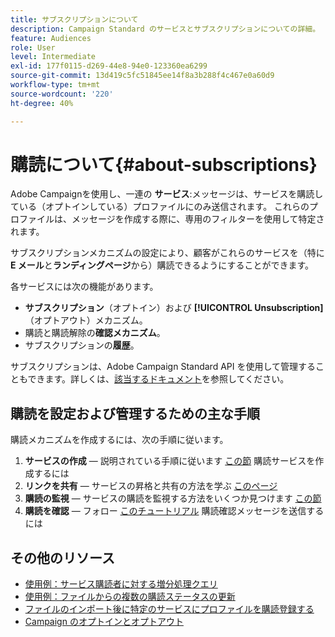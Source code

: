 ```yaml
---
title: サブスクリプションについて
description: Campaign Standard のサービスとサブスクリプションについての詳細。
feature: Audiences
role: User
level: Intermediate
exl-id: 177f0115-d269-44e8-94e0-123360ea6299
source-git-commit: 13d419c5fc51845ee14f8a3b288f4c467e0a60d9
workflow-type: tm+mt
source-wordcount: '220'
ht-degree: 40%

---
```


# 購読について{#about-subscriptions}

Adobe Campaignを使用し、一連の **サービス**:メッセージは、サービスを購読している（オプトインしている）プロファイルにのみ送信されます。 これらのプロファイルは、メッセージを作成する際に、専用のフィルターを使用して特定されます。

サブスクリプションメカニズムの設定により、顧客がこれらのサービスを（特に **E メール**&#x200B;と&#x200B;**ランディングページ**&#x200B;から）購読できるようにすることができます。

各サービスには次の機能があります。

* **サブスクリプション**（オプトイン）および **[!UICONTROL Unsubscription]**（オプトアウト）メカニズム。
* 購読と購読解除の&#x200B;**確認メカニズム**。
* サブスクリプションの&#x200B;**履歴**。

サブスクリプションは、Adobe Campaign Standard API を使用して管理することもできます。詳しくは、[該当するドキュメント](../../api/using/creating-a-service.md)を参照してください。

## 購読を設定および管理するための主な手順

購読メカニズムを作成するには、次の手順に従います。

1. **サービスの作成**  — 説明されている手順に従います [この節](../../audiences/using/creating-a-service.md) 購読サービスを作成するには
1. **リンクを共有**  — サービスの昇格と共有の方法を学ぶ [このページ](../../audiences/using/promoting-a-service.md)
1. **購読の監視**  — サービスの購読を監視する方法をいくつか見つけます [この節](../../audiences/using/monitoring-subscriptions.md)
1. **購読を確認**  — フォロー [このチュートリアル](../../audiences/using/confirming-subscription-to-a-service.md) 購読確認メッセージを送信するには

## その他のリソース

* [使用例：サービス購読者に対する増分処理クエリ](../../automating/using/incremental-query-on-subscribers.md)
* [使用例：ファイルからの複数の購読ステータスの更新](../../automating/using/updating-subscriptions-from-file.md)
* [ファイルのインポート後に特定のサービスにプロファイルを購読登録する](../../automating/using/subscribing-profiles-from-file.md)
* [Campaign のオプトインとオプトアウト](../../audiences/using/about-opt-in-and-opt-out-in-campaign.md)

